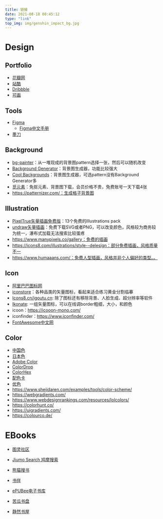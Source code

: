 ```yaml
---
title: 链接
date: 2021-08-18 00:45:12
type: "link"
top_img: img/genshin_impact_bg.jpg
---
```


# Design

## Portfolio

- [花瓣网](https://huaban.com/)
- [站酷](https://www.zcool.com.cn/)
- [Dribbble](https://dribbble.com/)
- [可画](https://www.canva.cn/)

## Tools

- [Figma](https://www.figma.com/)
  - [Figma中文手册](https://figmachina.com/guide/)
- [墨刀](https://modao.cc/)

## Background

- [bg-painter](http://bg-painter.com/)：从一堆现成的背景图pattern选择一张，然后可以随机改变
- [Background Generator](https://bggenerator.com/)：背景图生成器，功能比较强大
- [Cool Backgrounds](https://coolbackgrounds.io/)：背景图生成器，可选pattern没有Background Generator多
- [觅元素](http://www.51yuansu.com/)：免抠元素、背景图下载，会员价格不贵，免费账号一天下载4张
- https://patternizer.com/：生成格子背景图

## Illustration

- [PixelTrue矢量插画免费版](https://www.pixeltrue.com/free-illustrations)：13个免费的Illustrations pack
- [undraw矢量插画](https://undraw.co/illustrations)：免费下载SVG或者PNG，可以改变颜色，风格较为商务较为统一，瀑布式加载无法搜索比较蛋疼
- https://www.manypixels.co/gallery：免费的插画
- https://icons8.com/illustrations/style--delesign：部分免费插画，风格质量不一
- https://www.humaaans.com/：免费人型插画，风格并非个人偏好的类型。。

## Icon

- [阿里巴巴图标网](https://www.iconfont.cn/)
- [iconstore](https://iconstore.co/)：各种品类的矢量图标，看起来适合练习黄金分割临摹
- [Icons8.cn/igoutu.cn](https://igoutu.cn/): 除了图标还有移除背景、人脸生成、超分辨率等软件
- [Ikonate](https://ikonate.com/): 一组矢量图标，可以在线调border粗细，大小，和颜色
- icoon：https://icooon-mono.com/
- iconfinder：https://www.iconfinder.com/
- [FontAwesome中文网](http://www.fontawesome.com.cn/)

## Color

- [中国色](http://zhongguose.com/)
- [日本色](https://nipponcolors.com/)
- [Adobe Color](https://color.adobe.com/zh/create/color-wheel)
- [ColorDrop](https://www.colordrop.io/)
- [ColorHex](https://www.colorhexa.com/)
- [配色卡](https://peiseka.com/)
- [优色](https://color.uisdc.com/)
- https://www.shejidaren.com/examples/tools/color-scheme/
- https://webgradients.com/
- https://www.webdesignrankings.com/resources/lolcolors/
- https://colorhunt.co/
- https://uigradients.com/
- https://colourco.de/


# EBooks

- [图灵社区](https://www.ituring.com.cn/)

- [Jiumo Search 鸠摩搜索](https://www.jiumodiary.com/)
- [熊猫搜书](https://https://ebook.huzerui.com/)
- [书伴](https://bookfere.com/)

- [ePUBee电子书库](http://cn.epubee.com/books/)
- [苦瓜书盘](https://kgbook.com/)

- [静然书屋](https://books.andrewjr.wang/0:/)

